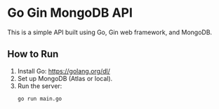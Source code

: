 # Go Gin MongoDB API

This is a simple API built using Go, Gin web framework, and MongoDB.

## How to Run

1. Install Go: https://golang.org/dl/
2. Set up MongoDB (Atlas or local).
3. Run the server:
   ```bash
   go run main.go
